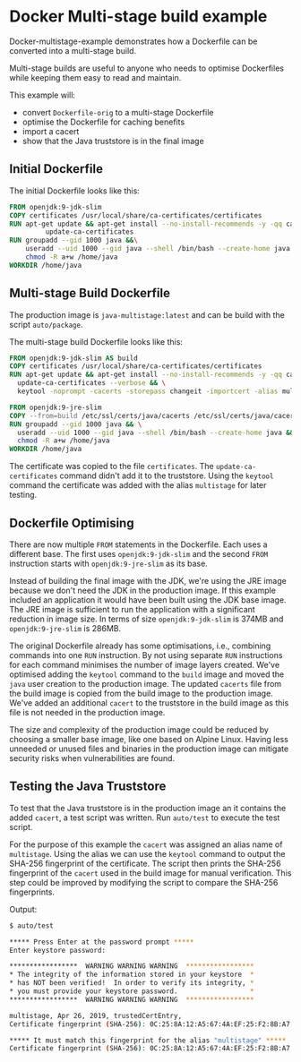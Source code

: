 # Docker Multi-stage build example

Docker-multistage-example demonstrates how a Dockerfile can be converted into a multi-stage build.

Multi-stage builds are useful to anyone who needs to optimise Dockerfiles while keeping them easy to read and maintain.

This example will:
* convert `Dockerfile-orig` to a multi-stage Dockerfile
* optimise the Dockerfile for caching benefits
* import a cacert
* show that the Java truststore is in the final image

## Initial Dockerfile

The initial Dockerfile looks like this:

```Dockerfile
FROM openjdk:9-jdk-slim
COPY certificates /usr/local/share/ca-certificates/certificates
RUN apt-get update && apt-get install --no-install-recommends -y -qq ca-certificates-java && \
         update-ca-certificates
RUN groupadd --gid 1000 java &&\
    useradd --uid 1000 --gid java --shell /bin/bash --create-home java && \
    chmod -R a+w /home/java
WORKDIR /home/java
```

## Multi-stage Build Dockerfile

The production image is `java-multistage:latest` and can be build with the script `auto/package`.

The multi-stage build Dockerfile looks like this:

```Dockerfile
FROM openjdk:9-jdk-slim AS build
COPY certificates /usr/local/share/ca-certificates/certificates
RUN apt-get update && apt-get install --no-install-recommends -y -qq ca-certificates-java && \
  update-ca-certificates --verbose && \
  keytool -noprompt -cacerts -storepass changeit -importcert -alias multistage -file /usr/local/share/ca-certificates/certificates

FROM openjdk:9-jre-slim
COPY --from=build /etc/ssl/certs/java/cacerts /etc/ssl/certs/java/cacerts
RUN groupadd --gid 1000 java && \
  useradd --uid 1000 --gid java --shell /bin/bash --create-home java && \
  chmod -R a+w /home/java
WORKDIR /home/java
```

The certificate was copied to the file `certificates`.
The `update-ca-certificates` command didn't add it to the truststore.
Using the `keytool` command the certificate was added with the alias `multistage` for later testing.

## Dockerfile Optimising

There are now multiple `FROM` statements in the Dockerfile. Each uses a different base.
The first uses `openjdk:9-jdk-slim` and the second `FROM` instruction starts with `openjdk:9-jre-slim` as its base.

Instead of building the final image with the JDK, we're using the JRE image because we don't need the JDK in the production image. If this example included an application it would have been built using the JDK base image.
The JRE image is sufficient to run the application with a significant reduction in image size.
In terms of size `openjdk:9-jdk-slim` is 374MB and `openjdk:9-jre-slim` is 286MB.

The original Dockerfile already has some optimisations, i.e., combining commands into one `RUN` instruction.
By not using separate `RUN` instructions for each command minimises the number of image layers created.
We've optimised adding the `keytool` command to the `build` image and moved the `java` user creation to the production image.
The updated `cacerts` file from the build image is copied from the build image to the production image.
We've added an additional `cacert` to the truststore in the build image as this file is not needed in the production image.

The size and complexity of the production image could be reduced by choosing a smaller base image, like one based
on Alpine Linux.
Having less unneeded or unused files and binaries in the production image can mitigate security risks
when vulnerabilities are found.

## Testing the Java Truststore

To test that the Java truststore is in the production image an it contains the added `cacert`, a test script was written. Run `auto/test` to execute the test script.

For the purpose of this example the `cacert` was assigned an alias name of `multistage`.
Using the alias we can use the `keytool` command to output the SHA-256 fingerprint of the certificate.
The script then prints the SHA-256 fingerprint of the `cacert` used in the build image for manual verification.
This step could be improved by modifying the script to compare the SHA-256 fingerprints.

Output:

```BASH
$ auto/test

***** Press Enter at the password prompt *****
Enter keystore password:  

*****************  WARNING WARNING WARNING  *****************
* The integrity of the information stored in your keystore  *
* has NOT been verified!  In order to verify its integrity, *
* you must provide your keystore password.                  *
*****************  WARNING WARNING WARNING  *****************

multistage, Apr 26, 2019, trustedCertEntry, 
Certificate fingerprint (SHA-256): 0C:25:8A:12:A5:67:4A:EF:25:F2:8B:A7:DC:FA:EC:EE:A3:48:E5:41:E6:F5:CC:4E:E6:3B:71:B3:61:60:6A:C3

***** It must match this fingerprint for the alias "multistage" *****
Certificate fingerprint (SHA-256): 0C:25:8A:12:A5:67:4A:EF:25:F2:8B:A7:DC:FA:EC:EE:A3:48:E5:41:E6:F5:CC:4E:E6:3B:71:B3:61:60:6A:C3
```
